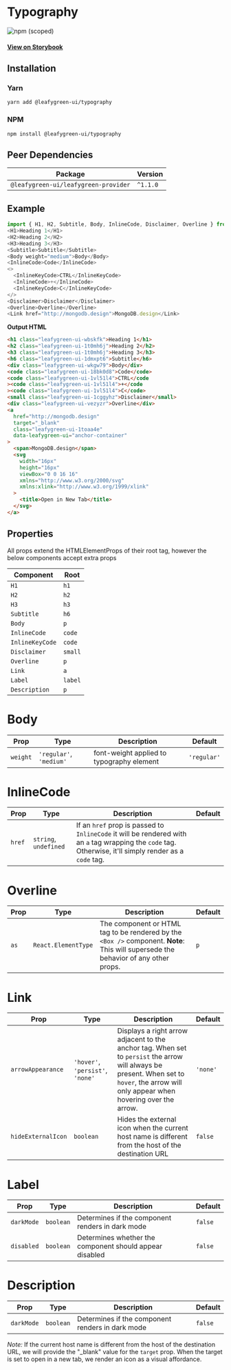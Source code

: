 # Typography

![npm (scoped)](https://img.shields.io/npm/v/@leafygreen-ui/typography.svg)

#### [View on Storybook](https://mongodb.github.io/leafygreen-ui/?path=/story/typography--default)

## Installation

### Yarn

```shell
yarn add @leafygreen-ui/typography
```

### NPM

```shell
npm install @leafygreen-ui/typography
```

## Peer Dependencies

| Package                              | Version  |
| ------------------------------------ | -------- |
| `@leafygreen-ui/leafygreen-provider` | `^1.1.0` |

## Example

```js
import { H1, H2, Subtitle, Body, InlineCode, Disclaimer, Overline } from '@leafygreen-ui/typography';
<H1>Heading 1</H1>
<H2>Heading 2</H2>
<H3>Heading 3</H3>
<Subtitle>Subtitle</Subtitle>
<Body weight="medium">Body</Body>
<InlineCode>Code</InlineCode>
<>
  <InlineKeyCode>CTRL</InlineKeyCode>
  <InlineCode>+</InlineCode>
  <InlineKeyCode>C</InlineKeyCode>
</>
<Disclaimer>Disclaimer</Disclaimer>
<Overline>Overline</Overline>
<Link href="http://mongodb.design">MongoDB.design</Link>
```

**Output HTML**

```html
<h1 class="leafygreen-ui-wbskfk">Heading 1</h1>
<h2 class="leafygreen-ui-1t0mh6j">Heading 2</h2>
<h3 class="leafygreen-ui-1t0mh6j">Heading 3</h3>
<h6 class="leafygreen-ui-1dmxpt6">Subtitle</h6>
<div class="leafygreen-ui-wkgw79">Body</div>
<code class="leafygreen-ui-18bk0d8">Code</code>
<code class="leafygreen-ui-1vl51l4">CTRL</code
><code class="leafygreen-ui-1vl51l4">+</code
><code class="leafygreen-ui-1vl51l4">C</code>
<small class="leafygreen-ui-1cggyhz">Disclaimer</small>
<div class="leafygreen-ui-vezyzr">Overline</div>
<a
  href="http://mongodb.design"
  target="_blank"
  class="leafygreen-ui-1toaa4e"
  data-leafygreen-ui="anchor-container"
>
  <span>MongoDB.design</span>
  <svg
    width="16px"
    height="16px"
    viewBox="0 0 16 16"
    xmlns="http://www.w3.org/2000/svg"
    xmlns:xlink="http://www.w3.org/1999/xlink"
  >
    <title>Open in New Tab</title>
  </svg>
</a>
```

## Properties

All props extend the HTMLElementProps of their root tag, however the below components accept extra props

| Component       | Root    |
| --------------- | ------- |
| `H1`            | `h1`    |
| `H2`            | `h2`    |
| `H3`            | `h3`    |
| `Subtitle`      | `h6`    |
| `Body`          | `p`     |
| `InlineCode`    | `code`  |
| `InlineKeyCode` | `code`  |
| `Disclaimer`    | `small` |
| `Overline`      | `p`     |
| `Link`          | `a`     |
| `Label`         | `label` |
| `Description`   | `p`     |

# Body

| Prop     | Type                    | Description                               | Default     |
| -------- | ----------------------- | ----------------------------------------- | ----------- |
| `weight` | `'regular'`, `'medium'` | font-weight applied to typography element | `'regular'` |

# InlineCode

| Prop   | Type                  | Description                                                                                                                                              | Default |
| ------ | --------------------- | -------------------------------------------------------------------------------------------------------------------------------------------------------- | ------- |
| `href` | `string`, `undefined` | If an `href` prop is passed to `InlineCode` it will be rendered with an `a` tag wrapping the `code` tag. Otherwise, it'll simply render as a `code` tag. |         |

# Overline

| Prop | Type                | Description                                                                                                                         | Default |
| ---- | ------------------- | ----------------------------------------------------------------------------------------------------------------------------------- | ------- |
| `as` | `React.ElementType` | The component or HTML tag to be rendered by the `<Box />` component. **Note**: This will supersede the behavior of any other props. | `p`     |

# Link

| Prop               | Type                             | Description                                                                                                                                                                              | Default  |
| ------------------ | -------------------------------- | ---------------------------------------------------------------------------------------------------------------------------------------------------------------------------------------- | -------- |
| `arrowAppearance`  | `'hover'`, `'persist'`, `'none'` | Displays a right arrow adjacent to the anchor tag. When set to `persist` the arrow will always be present. When set to `hover`, the arrow will only appear when hovering over the arrow. | `'none'` |
| `hideExternalIcon` | `boolean`                        | Hides the external icon when the current host name is different from the host of the destination URL                                                                                     | `false`  |

# Label

| Prop       | Type      | Description                                             | Default |
| ---------- | --------- | ------------------------------------------------------- | ------- |
| `darkMode` | `boolean` | Determines if the component renders in dark mode        | `false` |
| `disabled` | `boolean` | Determines whether the component should appear disabled | `false` |

# Description

| Prop       | Type      | Description                                      | Default |
| ---------- | --------- | ------------------------------------------------ | ------- |
| `darkMode` | `boolean` | Determines if the component renders in dark mode | `false` |

_Note:_ If the current host name is different from the host of the destination URL, we will provide the "\_blank" value for the `target` prop. When the target is set to open in a new tab, we render an icon as a visual affordance.
